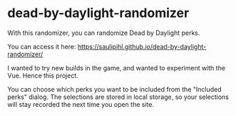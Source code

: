 # dead-by-daylight-randomizer
With this randomizer, you can randomize Dead by Daylight perks.

You can access it here: https://saulipihl.github.io/dead-by-daylight-randomizer/

I wanted to try new builds in the game, and wanted to experiment with the Vue. Hence this project.

You can choose which perks you want to be included from the "Included perks" dialog. The selections are stored in local storage, so your selections will stay recorded the next time you open the site.